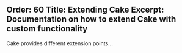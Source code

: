 Order: 60
Title: Extending Cake
Excerpt: Documentation on how to extend Cake with custom functionality
---
Cake provides different extension points...
